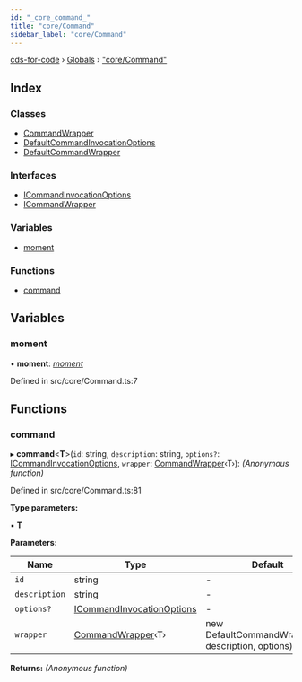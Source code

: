 ```yaml
---
id: "_core_command_"
title: "core/Command"
sidebar_label: "core/Command"
---
```


[cds-for-code](../index.md) › [Globals](../globals.md) › ["core/Command"](_core_command_.md)

## Index

### Classes

* [CommandWrapper](../classes/_core_command_.commandwrapper.md)
* [DefaultCommandInvocationOptions](../classes/_core_command_.defaultcommandinvocationoptions.md)
* [DefaultCommandWrapper](../classes/_core_command_.defaultcommandwrapper.md)

### Interfaces

* [ICommandInvocationOptions](../interfaces/_core_command_.icommandinvocationoptions.md)
* [ICommandWrapper](../interfaces/_core_command_.icommandwrapper.md)

### Variables

* [moment](_core_command_.md#moment)

### Functions

* [command](_core_command_.md#command)

## Variables

###  moment

• **moment**: *[moment](_core_framework_telemetry_.md#moment)*

Defined in src/core/Command.ts:7

## Functions

###  command

▸ **command**<**T**>(`id`: string, `description`: string, `options?`: [ICommandInvocationOptions](../interfaces/_core_command_.icommandinvocationoptions.md), `wrapper`: [CommandWrapper](../classes/_core_command_.commandwrapper.md)‹T›): *(Anonymous function)*

Defined in src/core/Command.ts:81

**Type parameters:**

▪ **T**

**Parameters:**

Name | Type | Default |
------ | ------ | ------ |
`id` | string | - |
`description` | string | - |
`options?` | [ICommandInvocationOptions](../interfaces/_core_command_.icommandinvocationoptions.md) | - |
`wrapper` | [CommandWrapper](../classes/_core_command_.commandwrapper.md)‹T› | new DefaultCommandWrapper<T>(id, description, options) |

**Returns:** *(Anonymous function)*
